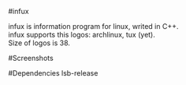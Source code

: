 #infux

infux is information program for linux, writed in C++.<br>
infux supports this logos: archlinux, tux (yet).<br>
Size of logos is 38.

#Screenshots


#Dependencies
lsb-release


